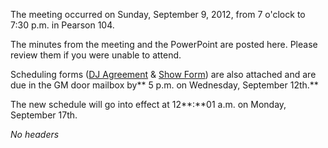 The meeting occurred on Sunday, September 9, 2012, from 7 o'clock to 7:30 p.m. in Pearson 104.

The minutes from the meeting and the PowerPoint are posted here. Please review them if you were unable to attend.

Scheduling forms ([DJ Agreement](https://wiki.wmfo.org/@api/deki/files/435/=WMFO_DJ_Agreement_Form_FALL12.pdf "WMFO DJ Agreement Form_FALL12.pdf") & [Show Form](https://wiki.wmfo.org/@api/deki/files/436/=WMFO_Show_Scheduling_Form_FA12.pdf "WMFO Show Scheduling Form_FA12.pdf")) are also attached and are due in the GM door mailbox by** 5 p.m. on Wednesday, September 12th.**

The new schedule will go into effect at 12**:**01 a.m. on Monday, September 17th.

*No headers*
